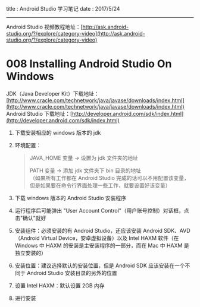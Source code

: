 title : Android Studio 学习笔记
date  : 2017/5/24

---

Android Studio 视频教程地址：[http://ask.android-studio.org/?/explore/category-video](http://ask.android-studio.org/?/explore/category-video)

<!--more-->

# 008 Installing Android Studio On Windows

JDK（Java Developer Kit）下载地址：[http://www.cracle.com/technetwork/java/javase/downloads/index.html](http://www.cracle.com/technetwork/java/javase/downloads/index.html)<br>
Android Studio 下载地址：[http://developer.android.com/sdk/index.html](http://developer.android.com/sdk/index.html)

1. 下载安装相应的 windows 版本的 jdk

2. 环境配置：
    > JAVA_HOME 变量 -> 设置为 jdk 文件夹的地址<br>
    >
    > PATH 变量 -> 添加 jdk 文件夹下 bin 目录的地址<br>
    >（如果所有工作都在 Android Studio 完成的话可以不用配置该变量，但是如果要在命令行界面处理一些工作，就要设置好该变量）

3. 下载 windows 版本的 Android Studio 安装程序

4. 运行程序后可能弹出 "User Account Control"（用户账号控制）对话框，点击"确认"就好

5. 安装组件：必须安装的有 Android Studio，还应该安装 Android SDK、AVD（Android Virtual Device，安卓虚拟设备）以及 Intel HAXM 软件（在 Windows 中 HAXM 的安装是主安装程序的一部分，而在 Mac 中 HAXM 是独立安装的）

6. 安装位置：建议选择默认的安装位置，但是 Android SDK 应该安装在一个不同于 Android Studio 安装目录的另外的位置

7. 设置 Intel HAXM：默认设置 2GB 内存

8. 进行安装